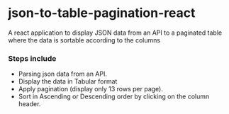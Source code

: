 # json-to-table-pagination-react
A react application to display JSON data from an API to a paginated table where the data is sortable according to the columns

### Steps include
- Parsing json data from an API.
- Display the data in Tabular format
- Apply pagination (display only 13 rows per page).
- Sort in Ascending or Descending order by clicking on the column header.
